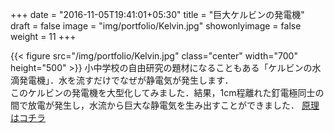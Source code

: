 +++
date = "2016-11-05T19:41:01+05:30"
title = "巨大ケルビンの発電機"
draft = false
image = "img/portfolio/Kelvin.jpg"
showonlyimage = false
weight = 11
+++

{{< figure src="/img/portfolio/Kelvin.jpg" class="center" width="700" height="500" >}}
小中学校の自由研究の題材になることもある「ケルビンの水滴発電機」．水を流すだけでなぜが静電気が発生します．  
このケルビンの発電機を大型化してみました．結果，1cm程離れた釘電極同士の間で放電が発生し，水流から巨大な静電気を生み出すことができました．
[原理はコチラ](https://www.gifu-nct.ac.jp/elec/habuchi/demae/Kelvin/Kelvin.html#:~:text=ケルビン発電機は%E3%80%811859,に利用しています%E3%80%82)